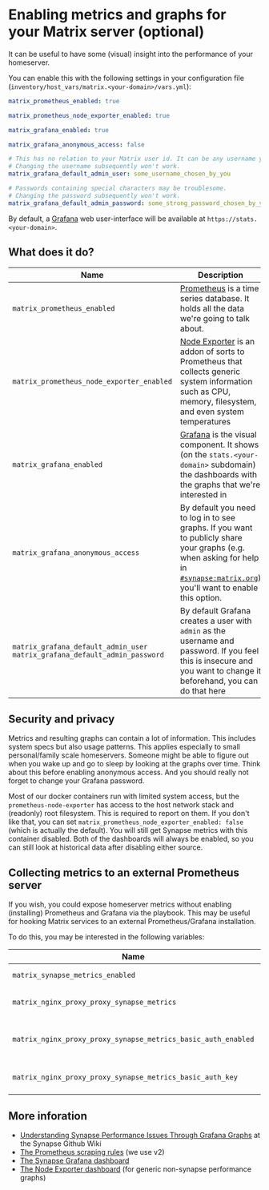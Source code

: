 # Enabling metrics and graphs for your Matrix server (optional)

It can be useful to have some (visual) insight into the performance of your homeserver.

You can enable this with the following settings in your configuration file (`inventory/host_vars/matrix.<your-domain>/vars.yml`):

```yaml
matrix_prometheus_enabled: true

matrix_prometheus_node_exporter_enabled: true

matrix_grafana_enabled: true

matrix_grafana_anonymous_access: false

# This has no relation to your Matrix user id. It can be any username you'd like.
# Changing the username subsequently won't work.
matrix_grafana_default_admin_user: some_username_chosen_by_you

# Passwords containing special characters may be troublesome.
# Changing the password subsequently won't work.
matrix_grafana_default_admin_password: some_strong_password_chosen_by_you
```

By default, a [Grafana](https://grafana.com/) web user-interface will be available at `https://stats.<your-domain>`.


## What does it do?

Name | Description
-----|----------
`matrix_prometheus_enabled`|[Prometheus](https://prometheus.io) is a time series database. It holds all the data we're going to talk about.
`matrix_prometheus_node_exporter_enabled`|[Node Exporter](https://prometheus.io/docs/guides/node-exporter/) is an addon of sorts to Prometheus that collects generic system information such as CPU, memory, filesystem, and even system temperatures
`matrix_grafana_enabled`|[Grafana](https://grafana.com/) is the visual component. It shows (on the `stats.<your-domain>` subdomain) the dashboards with the graphs that we're interested in
`matrix_grafana_anonymous_access`|By default you need to log in to see graphs. If you want to publicly share your graphs (e.g. when asking for help in [`#synapse:matrix.org`](https://matrix.to/#/#synapse:matrix.org?via=matrix.org&via=privacytools.io&via=mozilla.org)) you'll want to enable this option.
`matrix_grafana_default_admin_user`<br>`matrix_grafana_default_admin_password`|By default Grafana creates a user with `admin` as the username and password. If you feel this is insecure and you want to change it beforehand, you can do that here


## Security and privacy

Metrics and resulting graphs can contain a lot of information. This includes system specs but also usage patterns. This applies especially to small personal/family scale homeservers. Someone might be able to figure out when you wake up and go to sleep by looking at the graphs over time. Think about this before enabling anonymous access. And you should really not forget to change your Grafana password.

Most of our docker containers run with limited system access, but the `prometheus-node-exporter` has access to the host network stack and (readonly) root filesystem. This is required to report on them. If you don't like that, you can set `matrix_prometheus_node_exporter_enabled: false` (which is actually the default). You will still get Synapse metrics with this container disabled. Both of the dashboards will always be enabled, so you can still look at historical data after disabling either source.


## Collecting metrics to an external Prometheus server

If you wish, you could expose homeserver metrics without enabling (installing) Prometheus and Grafana via the playbook. This may be useful for hooking Matrix services to an external Prometheus/Grafana installation.

To do this, you may be interested in the following variables:

Name | Description
-----|----------
`matrix_synapse_metrics_enabled`|Set this to `true` to make Synapse expose metrics (locally, on the container network)
`matrix_nginx_proxy_proxy_synapse_metrics`|Set this to `true` to make matrix-nginx-proxy expose the Synapse metrics at `https://matrix.DOMAIN/_synapse/metrics`
`matrix_nginx_proxy_proxy_synapse_metrics_basic_auth_enabled`|Set this to `true` to password-protect (using HTTP Basic Auth) `https://matrix.DOMAIN/_synapse/metrics` (the username is always `prometheus`, the password is defined in `matrix_nginx_proxy_proxy_synapse_metrics_basic_auth_key`)
`matrix_nginx_proxy_proxy_synapse_metrics_basic_auth_key`|Set this to a password to use for HTTP Basic Auth for protecting `https://matrix.DOMAIN/_synapse/metrics` (the username is always `prometheus` - it's not configurable)


## More inforation

- [Understanding Synapse Performance Issues Through Grafana Graphs](https://github.com/matrix-org/synapse/wiki/Understanding-Synapse-Performance-Issues-Through-Grafana-Graphs) at the Synapse Github Wiki
- [The Prometheus scraping rules](https://github.com/matrix-org/synapse/tree/master/contrib/prometheus) (we use v2)
- [The Synapse Grafana dashboard](https://github.com/matrix-org/synapse/tree/master/contrib/grafana)
- [The Node Exporter dashboard](https://github.com/rfrail3/grafana-dashboards) (for generic non-synapse performance graphs)

